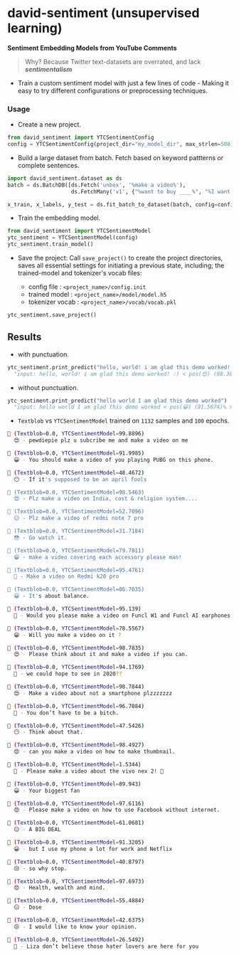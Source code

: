 # david-sentiment (unsupervised learning)

**Sentiment Embedding Models from YouTube Comments**

> Why? Because Twitter text-datasets are overrated, and lack ***sentimentalism***

- Train a custom sentiment model with just a few lines of code - Making it easy to try different configurations or preprocessing techniques.

### Usage

- Create a new project.

```python
from david_sentiment import YTCSentimentConfig
config = YTCSentimentConfig(project_dir="my_model_dir", max_strlen=500)
```

- Build a large dataset from batch. Fetch based on keyword pattterns or complete sentences.

```python
import david_sentiment.dataset as ds
batch = ds.BatchDB([ds.Fetch('unbox', '%make a video%'),
                    ds.FetchMany('v1', {"%want to buy ____%", "%I want  ____%"}),])

x_train, x_labels, y_test = ds.fit_batch_to_dataset(batch, config=config)
```

- Train the embedding model.

```python
from david_sentiment import YTCSentimentModel
ytc_sentiment = YTCSentimentModel(config)
ytc_sentiment.train_model()
```

- Save the project: Call `save_project()` to create the project directories, saves all essential settings for initiating a previous state, including; the trained-model and tokenizer's vocab files:

  - config file         : `<project_name>/config.init`
  - trained model       : `<project_name>/model/model.h5`
  - tokenizer vocab     : `<project_name>/vocab/vocab.pkl`

```python
ytc_sentiment.save_project()
```

## Results

- with punctuation.

```python
ytc_sentiment.print_predict("hello, world! i am glad this demo worked! :)")
  "input: hello, world! i am glad this demo worked! :) < pos(😍) (98.3824)% >"
```

- without punctuation.

```python
ytc_sentiment.print_predict("hello world I am glad this demo worked")
  "input: hello world I am glad this demo worked < pos(😀) (91.5674)% >"
```

- `Textblob` vs `YTCSentimentModel` trained on `1132` samples and `100` epochs.

```bash
💬 (Textblob=0.0, YTCSentimentModel=99.8896)
  😍 - pewdiepie plz u subcribe me and make a video on me

💬 (Textblob=0.0, YTCSentimentModel=91.9985)
  😀 - You should make a video of you playing PUBG on this phone.

💬 (Textblob=0.0, YTCSentimentModel=48.4672)
  😶 - If it's supposed to be an april fools

💬 (Textblob=0.0, YTCSentimentModel=98.5463)
  😍 - Plz make a video on India, cost & religion system....

💬 (Textblob=0.0, YTCSentimentModel=52.7096)
  😑 - Plz make a video of redmi note 7 pro

💬 (Textblob=0.0, YTCSentimentModel=31.7184)
  😳 - Go watch it.

💬 (Textblob=0.0, YTCSentimentModel=79.7811)
  😁 - make a video covering each accessory please man!

💬 (Textblob=0.0, YTCSentimentModel=95.4761)
  🤗 - Make a video on Redmi k20 pro

💬 (Textblob=0.0, YTCSentimentModel=86.7035)
  😀 - It's about balance.

💬 (Textblob=0.0, YTCSentimentModel=95.139)
  🤗 - Would you please make a video on Funcl W1 and Funcl AI earphones.

💬 (Textblob=0.0, YTCSentimentModel=78.5567)
  😁 - Will you make a video on it ?

💬 (Textblob=0.0, YTCSentimentModel=98.7835)
  😍 - Please think about it and make a video if you can.

💬 (Textblob=0.0, YTCSentimentModel=94.1769)
  🤗 - we could hope to see in 2020??

💬 (Textblob=0.0, YTCSentimentModel=98.7844)
  😍 - Make a video about not a smartphone plzzzzzzz

💬 (Textblob=0.0, YTCSentimentModel=96.7084)
  🤗 - You don’t have to be a bitch.

💬 (Textblob=0.0, YTCSentimentModel=47.5426)
  😶 - Think about that.

💬 (Textblob=0.0, YTCSentimentModel=98.4927)
  😍 - can you make a video on how to make thumbnail.

💬 (Textblob=0.0, YTCSentimentModel=1.5344)
  🤬 - Please make a video about the vivo nex 2! 🙏

💬 (Textblob=0.0, YTCSentimentModel=89.943)
  😀 - Your biggest fan

💬 (Textblob=0.0, YTCSentimentModel=97.6116)
  😍 - Please make a video on how to use Facebook without internet.

💬 (Textblob=0.0, YTCSentimentModel=61.0681)
  😑 - A BIG DEAL

💬 (Textblob=0.0, YTCSentimentModel=91.3205)
  😀 - but I use my phone a lot for work and Netflix

💬 (Textblob=0.0, YTCSentimentModel=40.8797)
  😒 - so why stop.

💬 (Textblob=0.0, YTCSentimentModel=97.6973)
  😍 - Health, wealth and mind.

💬 (Textblob=0.0, YTCSentimentModel=55.4884)
  😑 - Dose

💬 (Textblob=0.0, YTCSentimentModel=42.6375)
  😒 - I would like to know your opinion.

💬 (Textblob=0.0, YTCSentimentModel=26.5492)
  😤 - Liza don’t believe those hater lovers are here for you
```

